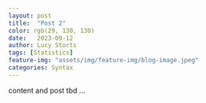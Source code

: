 ```yaml
---
layout: post
title:  "Post 2"
color: rgb(29, 130, 130)
date:   2023-09-12
author: Lucy Storts
tags: [Statistics]
feature-img: "assets/img/feature-img/blog-image.jpeg"
categories: Syntax
---
```

content and post tbd ...
